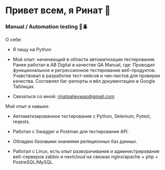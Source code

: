 # Привет всем, я Ринат 👋

### Manual / Automation testing 🔎🪲

О себе:

* Я пишу на Python

* Мой опыт: начинающий в области автоматизации тестирования.
Ранее работал в AB Digital в качестве QA Manual, где:
Проводил функциональное и регрессионное тестирование веб-продуктов.
Учавствовал в разработке тест-кейсов и чек-листов для проверки качества.
Составлял баг-репорты и вёл документацию в Google Таблицах.

* Связаться со мной: rinatgalievwao@gmail.com

Мой опыт и навыки:

* Автоматизированное тестирование с Python, Selenium, Pytest, reqests.

* Работал с Swagger и Postman для тестирования API.

* Обладаю базовыми знаниями реляционных баз данных.

* Работал с Linux, есть опыт разворачивания и администрирования веб-серверов zabbix и nextcloud на связках nginx/apache + php + PostreSQL/MySQL.
